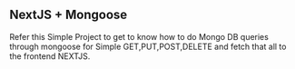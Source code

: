 ## NextJS + Mongoose

Refer this Simple Project to get to know how to do Mongo DB queries through mongoose for Simple GET,PUT,POST,DELETE and fetch that all to the frontend NEXTJS.